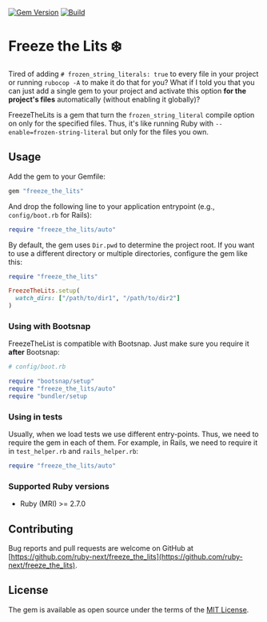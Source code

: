 [![Gem Version](https://badge.fury.io/rb/freeze_the_lits.svg)](https://rubygems.org/gems/freeze_the_lits)
[![Build](https://github.com/ruby-next/freeze_the_lits/workflows/Build/badge.svg)](https://github.com/palkan/freeze_the_lits/actions)

# Freeze the Lits ❄️

Tired of adding `# frozen_string_literals: true` to every file in your project or running `rubocop -A` to make it do that for you? What if I told you that you can just add a single gem to your project and activate this option **for the project's files** automatically (without enabling it globally)?

FreezeTheLits is a gem that turn the `frozen_string_literal` compile option on only for the specified files. Thus, it's like running Ruby with `--enable=frozen-string-literal` but only for the files you own.

## Usage

Add the gem to your Gemfile:

```ruby
gem "freeze_the_lits"
```

And drop the following line to your application entrypoint (e.g., `config/boot.rb` for Rails):

```ruby
require "freeze_the_lits/auto"
```

By default, the gem uses `Dir.pwd` to determine the project root. If you want to use a different directory or multiple directories, configure the gem like this:

```ruby
require "freeze_the_lits"

FreezeTheLits.setup(
  watch_dirs: ["/path/to/dir1", "/path/to/dir2"]
)
```

### Using with Bootsnap

FreezeTheList is compatible with Bootsnap. Just make sure you require it **after** Bootsnap:

```ruby
# config/boot.rb

require "bootsnap/setup"
require "freeze_the_lits/auto"
require "bundler/setup
```

### Using in tests

Usually, when we load tests we use different entry-points. Thus, we need to require the gem in each of them. For example, in Rails, we need to require it in `test_helper.rb` and `rails_helper.rb`:

```ruby
require "freeze_the_lits/auto"
```

### Supported Ruby versions

- Ruby (MRI) >= 2.7.0

## Contributing

Bug reports and pull requests are welcome on GitHub at [https://github.com/ruby-next/freeze_the_lits](https://github.com/ruby-next/freeze_the_lits).


## License

The gem is available as open source under the terms of the [MIT License](http://opensource.org/licenses/MIT).
